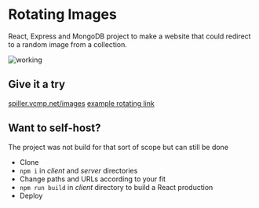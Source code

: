 # Rotating Images

React, Express and MongoDB project to make a website that could redirect to a random image from a collection.

![working](https://i.imgur.com/wG4OQp5.png "working of the project")

## Give it a try
[spiller.vcmp.net/images](https://spiller.vcmp.net/images)
[example rotating link](https://spiller.vcmp.net/i/617d2ca9b3a7a4382f2e8d1a)

## Want to self-host?
The project was not build for that sort of scope but can still be done
- Clone
- `npm i` in *client* and *server* directories
- Change paths and URLs according to your fit
- `npm run build` in *client* directory to build a React production
- Deploy